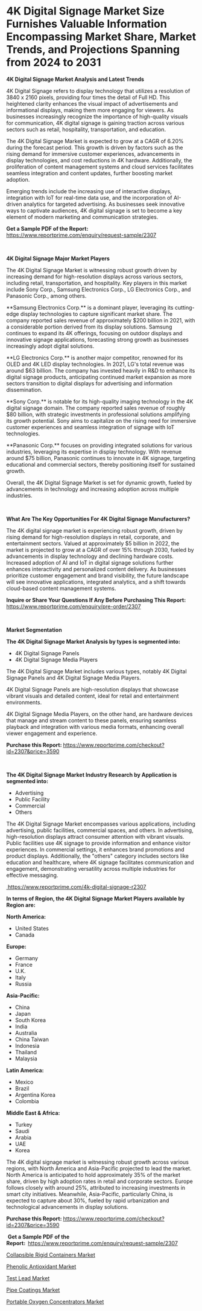 <p><h1>4K Digital Signage Market Size Furnishes Valuable Information Encompassing Market Share, Market Trends, and Projections Spanning from 2024 to 2031</h1></p><p><strong>4K Digital Signage Market Analysis and Latest Trends</strong></p>
<p><p>4K Digital Signage refers to display technology that utilizes a resolution of 3840 x 2160 pixels, providing four times the detail of Full HD. This heightened clarity enhances the visual impact of advertisements and informational displays, making them more engaging for viewers. As businesses increasingly recognize the importance of high-quality visuals for communication, 4K digital signage is gaining traction across various sectors such as retail, hospitality, transportation, and education.</p><p>The 4K Digital Signage Market is expected to grow at a CAGR of 6.20% during the forecast period. This growth is driven by factors such as the rising demand for immersive customer experiences, advancements in display technologies, and cost reductions in 4K hardware. Additionally, the proliferation of content management systems and cloud services facilitates seamless integration and content updates, further boosting market adoption. </p><p>Emerging trends include the increasing use of interactive displays, integration with IoT for real-time data use, and the incorporation of AI-driven analytics for targeted advertising. As businesses seek innovative ways to captivate audiences, 4K digital signage is set to become a key element of modern marketing and communication strategies.</p></p>
<p><strong>Get a Sample PDF of the Report:&nbsp;</strong> <a href="https://www.reportprime.com/enquiry/request-sample/2307?utm_campaign=1133&utm_medium=2&utm_source=Github&utm_content=ia&utm_term=15112024&utm_id=4k-digital-signage">https://www.reportprime.com/enquiry/request-sample/2307</a></p>
<p>&nbsp;</p>
<p><strong>4K Digital Signage Major Market Players</strong></p>
<p><p>The 4K Digital Signage Market is witnessing robust growth driven by increasing demand for high-resolution displays across various sectors, including retail, transportation, and hospitality. Key players in this market include Sony Corp., Samsung Electronics Corp., LG Electronics Corp., and Panasonic Corp., among others.</p><p>**Samsung Electronics Corp.** is a dominant player, leveraging its cutting-edge display technologies to capture significant market share. The company reported sales revenue of approximately $200 billion in 2021, with a considerable portion derived from its display solutions. Samsung continues to expand its 4K offerings, focusing on outdoor displays and innovative signage applications, forecasting strong growth as businesses increasingly adopt digital solutions.</p><p>**LG Electronics Corp.** is another major competitor, renowned for its OLED and 4K LED display technologies. In 2021, LG's total revenue was around $63 billion. The company has invested heavily in R&D to enhance its digital signage products, anticipating continued market expansion as more sectors transition to digital displays for advertising and information dissemination.</p><p>**Sony Corp.** is notable for its high-quality imaging technology in the 4K digital signage domain. The company reported sales revenue of roughly $80 billion, with strategic investments in professional solutions amplifying its growth potential. Sony aims to capitalize on the rising need for immersive customer experiences and seamless integration of signage with IoT technologies.</p><p>**Panasonic Corp.** focuses on providing integrated solutions for various industries, leveraging its expertise in display technology. With revenue around $75 billion, Panasonic continues to innovate in 4K signage, targeting educational and commercial sectors, thereby positioning itself for sustained growth.</p><p>Overall, the 4K Digital Signage Market is set for dynamic growth, fueled by advancements in technology and increasing adoption across multiple industries.</p></p>
<p>&nbsp;</p>
<p><strong>What Are The Key Opportunities For 4K Digital Signage Manufacturers?</strong></p>
<p><p>The 4K digital signage market is experiencing robust growth, driven by rising demand for high-resolution displays in retail, corporate, and entertainment sectors. Valued at approximately $5 billion in 2022, the market is projected to grow at a CAGR of over 15% through 2030, fueled by advancements in display technology and declining hardware costs. Increased adoption of AI and IoT in digital signage solutions further enhances interactivity and personalized content delivery. As businesses prioritize customer engagement and brand visibility, the future landscape will see innovative applications, integrated analytics, and a shift towards cloud-based content management systems.</p></p>
<p><strong>Inquire or Share Your Questions If Any Before Purchasing This Report:</strong> <a href="https://www.reportprime.com/enquiry/pre-order/2307?utm_campaign=1133&utm_medium=2&utm_source=Github&utm_content=ia&utm_term=15112024&utm_id=4k-digital-signage">https://www.reportprime.com/enquiry/pre-order/2307</a></p>
<p>&nbsp;</p>
<p><strong>Market Segmentation</strong></p>
<p><strong>The 4K Digital Signage Market Analysis by types is segmented into:</strong></p>
<p><ul><li>4K Digital Signage Panels</li><li>4K Digital Signage Media Players</li></ul></p>
<p><p>The 4K Digital Signage Market includes various types, notably 4K Digital Signage Panels and 4K Digital Signage Media Players. </p><p>4K Digital Signage Panels are high-resolution displays that showcase vibrant visuals and detailed content, ideal for retail and entertainment environments. </p><p>4K Digital Signage Media Players, on the other hand, are hardware devices that manage and stream content to these panels, ensuring seamless playback and integration with various media formats, enhancing overall viewer engagement and experience.</p></p>
<p><strong>Purchase this Report:&nbsp;</strong><a href="https://www.reportprime.com/checkout?id=2307&price=3590&utm_campaign=1133&utm_medium=2&utm_source=Github&utm_content=ia&utm_term=15112024&utm_id=4k-digital-signage">https://www.reportprime.com/checkout?id=2307&price=3590</a></p>
<p>&nbsp;</p>
<p><strong>The 4K Digital Signage Market Industry Research by Application is segmented into:</strong></p>
<p><ul><li>Advertising</li><li>Public Facility</li><li>Commercial</li><li>Others</li></ul></p>
<p><p>The 4K Digital Signage Market encompasses various applications, including advertising, public facilities, commercial spaces, and others. In advertising, high-resolution displays attract consumer attention with vibrant visuals. Public facilities use 4K signage to provide information and enhance visitor experiences. In commercial settings, it enhances brand promotions and product displays. Additionally, the "others" category includes sectors like education and healthcare, where 4K signage facilitates communication and engagement, demonstrating versatility across multiple industries for effective messaging.</p></p>
<p><a href="https://www.reportprime.com/4k-digital-signage-r2307?utm_campaign=1133&utm_medium=2&utm_source=Github&utm_content=ia&utm_term=15112024&utm_id=4k-digital-signage">&nbsp;https://www.reportprime.com/4k-digital-signage-r2307</a></p>
<p><strong>In terms of Region, the 4K Digital Signage Market Players available by Region are:</strong></p>
<p>
    <p> <strong> North America: </strong>
        <ul>
            <li>United States</li>
            <li>Canada</li>
        </ul>
        </p> 
    <p> <strong> Europe: </strong>
        <ul>
            <li>Germany</li>
            <li>France</li>
            <li>U.K.</li>
            <li>Italy</li>
            <li>Russia</li>
        </ul>
        </p> 
    <p> <strong> Asia-Pacific: </strong>
        <ul>
            <li>China</li>
            <li>Japan</li>
            <li>South Korea</li>
            <li>India</li>
            <li>Australia</li>
            <li>China Taiwan</li>
            <li>Indonesia</li>
            <li>Thailand</li>
            <li>Malaysia</li>
        </ul>
        </p> 
    <p> <strong> Latin America: </strong>
        <ul>
            <li>Mexico</li>
            <li>Brazil</li>
            <li>Argentina Korea</li>
            <li>Colombia</li>
        </ul>
        </p> 
    <p> <strong> Middle East & Africa: </strong>
        <ul>
            <li>Turkey</li>
            <li>Saudi</li>
            <li>Arabia</li>
            <li>UAE</li>
            <li>Korea</li>
        </ul>
    </p>
    </p>
<p><p>The 4K digital signage market is witnessing robust growth across various regions, with North America and Asia-Pacific projected to lead the market. North America is anticipated to hold approximately 35% of the market share, driven by high adoption rates in retail and corporate sectors. Europe follows closely with around 25%, attributed to increasing investments in smart city initiatives. Meanwhile, Asia-Pacific, particularly China, is expected to capture about 30%, fueled by rapid urbanization and technological advancements in display solutions.</p></p>
<p><strong>Purchase this Report: </strong><a href="https://www.reportprime.com/checkout?id=2307&price=3590&utm_campaign=1133&utm_medium=2&utm_source=Github&utm_content=ia&utm_term=15112024&utm_id=4k-digital-signage">https://www.reportprime.com/checkout?id=2307&price=3590</a></p>
<p>&nbsp;<strong>Get a Sample PDF of the Report:&nbsp;&nbsp;</strong><a href="https://www.reportprime.com/enquiry/request-sample/2307?utm_campaign=1133&utm_medium=2&utm_source=Github&utm_content=ia&utm_term=15112024&utm_id=4k-digital-signage">https://www.reportprime.com/enquiry/request-sample/2307</a></p>
<p><strong></strong></p>
<p><p><a href="https://issuu.com/reportprime-2/docs/collapsible-rigid-containers-market_2b18e4bba74320?utm_campaign=1133&utm_medium=2&utm_source=Github&utm_content=ia&utm_term=15112024&utm_id=4k-digital-signage">Collapsible Rigid Containers Market</a></p><p><a href="https://www.linkedin.com/pulse/emerging-phenolic-antioxidant-market-opportunities-analysis-wh2ic?utm_campaign=1133&utm_medium=2&utm_source=Github&utm_content=ia&utm_term=15112024&utm_id=4k-digital-signage">Phenolic Antioxidant Market</a></p><p><a href="https://github.com/WillieWoodard/Market-Research-Report-List-7/blob/main/test-lead-market.md?utm_campaign=1133&utm_medium=2&utm_source=Github&utm_content=ia&utm_term=15112024&utm_id=4k-digital-signage">Test Lead Market</a></p><p><a href="https://www.linkedin.com/pulse/disruption-innovation-pipe-coatings-industry-market-analysis-f9xhc?utm_campaign=1133&utm_medium=2&utm_source=Github&utm_content=ia&utm_term=15112024&utm_id=4k-digital-signage">Pipe Coatings Market</a></p><p><a href="https://issuu.com/reportprime-2/docs/portable-oxygen-concentrators-marke_08cc4565834863?utm_campaign=1133&utm_medium=2&utm_source=Github&utm_content=ia&utm_term=15112024&utm_id=4k-digital-signage">Portable Oxygen Concentrators Market</a></p></p>